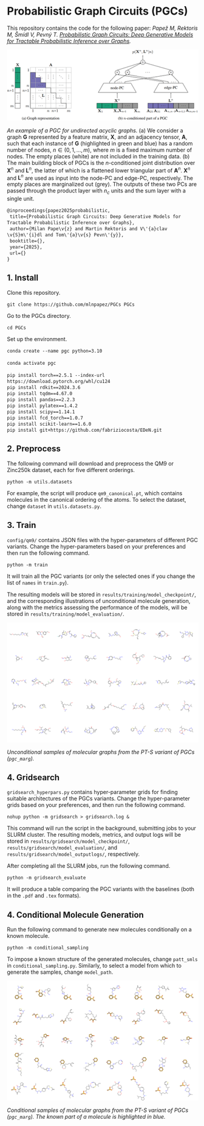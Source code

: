 # Probabilistic Graph Circuits (PGCs)

This repository contains the code for the following paper: *Papež M, Rektoris M, Šmídl V, Pevný T. [Probabilistic Graph Circuits: Deep Generative Models for Tractable Probabilistic Inference over Graphs](http://arxiv.org/abs/2503.12162).*

<!-- ![](plots/pgc.png "An example of a PGC for undirected acyclic graphs.") -->

<img src="plots/pgc.png"/>

*An example of a PGC for undirected acyclic graphs.* (a) We consider a graph $`\mathbf{G}`$ represented by a feature matrix, $`\mathbf{X}`$, and an adjacency tensor, $`\mathbf{A}`$, such that each instance of $`\mathbf{G}`$ (highlighted in green and blue) has a random number of nodes, $`n\in(0,1,\ldots,m)`$, where $`m`$ is a fixed maximum number of nodes. The empty places (white) are not included in the training data. (b) The main building block of PGCs is the $`n`$-conditioned joint distribution over $`\mathbf{X}^n`$ and $`\mathbf{L}^n`$, the latter of which is a flattened lower triangular part of $`\mathbf{A}^n`$. $`\mathbf{X}^n`$ and $`\mathbf{L}^n`$ are used as input into the node-PC and edge-PC, respectively. The empty places are marginalized out (grey). The outputs of these two PCs are passed through the product layer with $`n_c`$ units and the sum layer with a single unit.

```
@inproceedings{papez2025probabilistic,
 title={Probabilistic Graph Circuits: Deep Generative Models for Tractable Probabilistic Inference over Graphs},
 author={Milan Pape\v{z} and Martin Rektoris and V\'{a}clav \v{S}m\'{i}dl and Tom\'{a}\v{s} Pevn\'{y}},
 booktitle={},
 year={2025},
 url={}
}
```

## 1. Install

Clone this repository.
```
git clone https://github.com/mlnpapez/PGCs PGCs
```

Go to the PGCs directory.
```
cd PGCs
```

Set up the environment.
```
conda create --name pgc python=3.10

conda activate pgc

pip install torch==2.5.1 --index-url https://download.pytorch.org/whl/cu124
pip install rdkit==2024.3.6
pip install tqdm==4.67.0
pip install pandas==2.2.3
pip install pylatex==1.4.2
pip install scipy==1.14.1
pip install fcd_torch==1.0.7
pip install scikit-learn==1.6.0
pip install git+https://github.com/fabriziocosta/EDeN.git
```

## 2. Preprocess
The following command will download and preprocess the QM9 or Zinc250k dataset, each for five different orderings.
```
python -m utils.datasets
```
For example, the script will produce `qm9_canonical.pt`, which contains molecules in the canonical ordering of the atoms. To select the dataset, change `dataset` in `utils.datasets.py`.

## 3. Train
`config/qm9/` contains JSON files with the hyper-parameters of different PGC variants. Change the hyper-parameters based on your preferences and then run the following command.
```
python -m train
```
It will train all the PGC variants (or only the selected ones if you change the list of `names` in `train.py`).

The resulting models will be stored in `results/training/model_checkpoint/`, and the corresponding illustrations of unconditional molecule generation, along with the metrics assessing the performance of the models, will be stored in `results/training/model_evaluation/`.

<img src="plots/unconditional_generation.png" width="600"/>

*Unconditional samples of molecular graphs from the PT-S variant of PGCs (`pgc_marg`).*

## 4. Gridsearch
`gridsearch_hyperpars.py` contains hyper-parameter grids for finding suitable architectures of the PGCs variants. Change the hyper-parameter grids based on your preferences, and then run the following command.
```
nohup python -m gridsearch > gridsearch.log &
```
This command will run the script in the background, submitting jobs to your SLURM cluster. The resulting models, metrics, and output logs will be stored in `results/gridsearch/model_checkpoint/`, `results/gridsearch/model_evaluation/`, and `results/gridsearch/model_outputlogs/`, respectively.

After completing all the SLURM jobs, run the following command.
```
python -m gridsearch_evaluate
```
It will produce a table comparing the PGC variants with the baselines (both in the `.pdf` and `.tex` formats).

## 4. Conditional Molecule Generation
Run the following command to generate new molecules conditionally on a known molecule.
```
python -m conditional_sampling
```
To impose a known structure of the generated molecules, change `patt_smls` in `conditional_sampling.py`. Similarly, to select a model from which to generate the samples, change `model_path`.

<img src="plots/conditional_generation.png" width="600"/>

*Conditional samples of molecular graphs from the PT-S variant of PGCs (`pgc_marg`). The known part of a molecule is highlighted in blue.*
